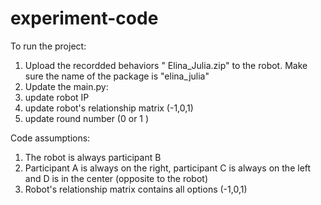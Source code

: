 # experiment-code
To run the project: 
1. Upload the recordded behaviors " Elina_Julia.zip" to the robot. Make sure the name of the package is "elina_julia"
2. Update the main.py:
  1. update robot IP
  2. update robot's relationship matrix (-1,0,1)
  3. update round number (0 or 1 )
  
Code assumptions: 
1. The robot is always participant B
2. Participant A is always on the right, participant C is always on the left and D is in the center (opposite to the robot) 
3. Robot's relationship matrix contains all options (-1,0,1)
